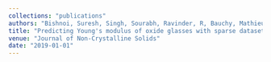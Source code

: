 ```yaml
---
collections: "publications"
authors: "Bishnoi, Suresh, Singh, Sourabh, Ravinder, R, Bauchy, Mathieu, Gosvami, Nitya Nand, Kodamana, Hariprasad, and  Krishnan, NM Anoop"
title: "Predicting Young's modulus of oxide glasses with sparse datasets using machine learning"
venue: "Journal of Non-Crystalline Solids"
date: "2019-01-01"
---
```

